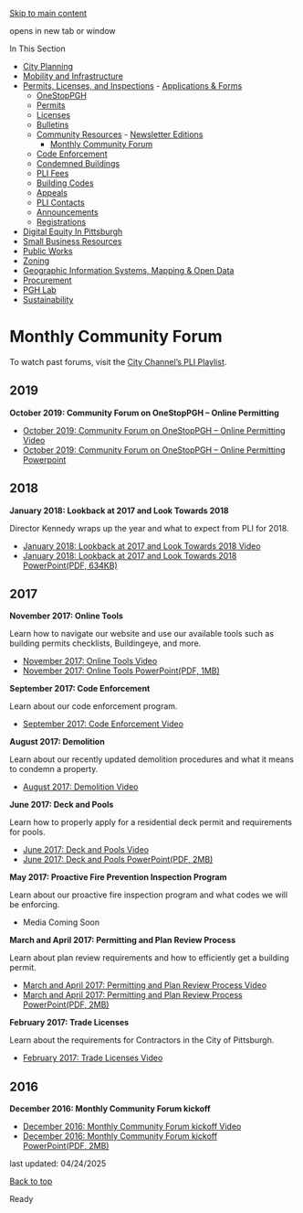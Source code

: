 [Skip to main content](https://www.pittsburghpa.gov/Business-Development/Permits-Licenses-and-Inspections/Community-Resources/Monthly-Community-Forum#main-content)

opens in new tab or window

In This Section

- [City Planning](https://www.pittsburghpa.gov/Business-Development/City-Planning)
- [Mobility and Infrastructure](https://www.pittsburghpa.gov/Business-Development/Mobility-and-Infrastructure)
- [Permits, Licenses, and Inspections](https://www.pittsburghpa.gov/Business-Development/Permits-Licenses-and-Inspections)  - [Applications & Forms](https://www.pittsburghpa.gov/Business-Development/Permits-Licenses-and-Inspections/Applications-Forms)
  - [OneStopPGH](https://www.pittsburghpa.gov/Business-Development/Permits-Licenses-and-Inspections/OneStopPGH)
  - [Permits](https://www.pittsburghpa.gov/Business-Development/Permits-Licenses-and-Inspections/Permits)
  - [Licenses](https://www.pittsburghpa.gov/Business-Development/Permits-Licenses-and-Inspections/Licenses)
  - [Bulletins](https://www.pittsburghpa.gov/Business-Development/Permits-Licenses-and-Inspections/PLI-Bulletins)
  - [Community Resources](https://www.pittsburghpa.gov/Business-Development/Permits-Licenses-and-Inspections/Community-Resources)    - [Newsletter Editions](https://www.pittsburghpa.gov/Business-Development/Permits-Licenses-and-Inspections/Community-Resources/PLI-Newsletter)
    - [Monthly Community Forum](https://www.pittsburghpa.gov/Business-Development/Permits-Licenses-and-Inspections/Community-Resources/Monthly-Community-Forum)
  - [Code Enforcement](https://www.pittsburghpa.gov/Business-Development/Permits-Licenses-and-Inspections/Code-Enforcement)
  - [Condemned Buildings](https://www.pittsburghpa.gov/Business-Development/Permits-Licenses-and-Inspections/Condemned-Buildings)
  - [PLI Fees](https://www.pittsburghpa.gov/Business-Development/Permits-Licenses-and-Inspections/Fees)
  - [Building Codes](https://www.pittsburghpa.gov/Business-Development/Permits-Licenses-and-Inspections/Building-Codes)
  - [Appeals](https://www.pittsburghpa.gov/Business-Development/Permits-Licenses-and-Inspections/Appeals)
  - [PLI Contacts](https://www.pittsburghpa.gov/Business-Development/Permits-Licenses-and-Inspections/Contacts)
  - [Announcements](https://www.pittsburghpa.gov/Business-Development/Permits-Licenses-and-Inspections/Announcements)
  - [Registrations](https://www.pittsburghpa.gov/Business-Development/Permits-Licenses-and-Inspections/Registrations)
- [Digital Equity In Pittsburgh](https://www.pittsburghpa.gov/Business-Development/Digital-Equity-In-Pittsburgh)
- [Small Business Resources](https://www.pittsburghpa.gov/Business-Development/Small-Business-Resources)
- [Public Works](https://www.pittsburghpa.gov/Business-Development/Public-Works)
- [Zoning](https://www.pittsburghpa.gov/Business-Development/Zoning)
- [Geographic Information Systems, Mapping & Open Data](https://www.pittsburghpa.gov/Business-Development/Geographic-Information-Systems-Mapping-Open-Data)
- [Procurement](https://www.pittsburghpa.gov/Business-Development/Procurement)
- [PGH Lab](https://www.pittsburghpa.gov/Business-Development/PGH-Lab)
- [Sustainability](https://www.pittsburghpa.gov/Business-Development/Sustainability)

# Monthly Community Forum

To watch past forums, visit the [City Channel’s PLI Playlist](https://www.youtube.com/playlist?list=PL2L3ZTwe78kF1bTFqB5bwq0xLjwvV36F7).

## 2019

**October 2019: Community Forum on OneStopPGH – Online Permitting**

- [October 2019: Community Forum on OneStopPGH – Online Permitting Video](https://www.youtube.com/watch?v=bhUBMQ0haqQ)
- [October 2019: Community Forum on OneStopPGH – Online Permitting Powerpoint](https://cityofpittsburgh-my.sharepoint.com/:p:/g/personal/david_green_pittsburghpa_gov/EUpOs12KYbRHmaodmCJiF3QB8Yx_xLZnGgLX4xAdNU7_TQ?e=eTbBrl)

## 2018

**January 2018: Lookback at 2017 and Look Towards 2018**

Director Kennedy wraps up the year and what to expect from PLI for 2018.

- [January 2018: Lookback at 2017 and Look Towards 2018 Video](https://www.youtube.com/watch?v=vFpqEtcq2UU&index=8&list=PL2L3ZTwe78kF1bTFqB5bwq0xLjwvV36F7)
- [January 2018: Lookback at 2017 and Look Towards 2018 PowerPoint(PDF, 634KB)](https://www.pittsburghpa.gov/files/assets/city/v/1/pli/documents/1678_pli_jan._2018_presentation.pdf)

## 2017

**November 2017: Online Tools**

Learn how to navigate our website and use our available tools such as building permits checklists, Buildingeye, and more.

- [November 2017: Online Tools Video](https://www.youtube.com/watch?v=YPn86Gm0RNc&list=PL2L3ZTwe78kF1bTFqB5bwq0xLjwvV36F7&index=7)
- [November 2017: Online Tools PowerPoint(PDF, 1MB)](https://www.pittsburghpa.gov/files/assets/city/v/1/pli/documents/1677_online_tools_dec._2017.pdf)

**September 2017: Code Enforcement**

Learn about our code enforcement program.

- [September 2017: Code Enforcement Video](https://www.youtube.com/watch?v=IHqUsBNyOBI&list=PL2L3ZTwe78kF1bTFqB5bwq0xLjwvV36F7&index=6)

**August 2017: Demolition**

Learn about our recently updated demolition procedures and what it means to condemn a property.

- [August 2017: Demolition Video](https://www.youtube.com/watch?v=me0_kKfg7h4&list=PL2L3ZTwe78kF1bTFqB5bwq0xLjwvV36F7&index=4)

**June 2017: Deck and Pools**

Learn how to properly apply for a residential deck permit and requirements for pools.

- [June 2017: Deck and Pools Video](https://www.youtube.com/watch?v=me0_kKfg7h4&list=PL2L3ZTwe78kF1bTFqB5bwq0xLjwvV36F7&index=4)
- [June 2017: Deck and Pools PowerPoint(PDF, 2MB)](https://www.pittsburghpa.gov/files/assets/city/v/1/pli/documents/1676_pli_decks_and_pools_july_2017.pdf)

**May 2017: Proactive Fire Prevention Inspection Program**

Learn about our proactive fire inspection program and what codes we will be enforcing.

- Media Coming Soon

**March and April 2017: Permitting and Plan Review Process**

Learn about plan review requirements and how to efficiently get a building permit.

- [March and April 2017: Permitting and Plan Review Process Video](https://www.youtube.com/watch?v=iGp8tPO1JOM&index=3&list=PL2L3ZTwe78kF1bTFqB5bwq0xLjwvV36F7)
- [March and April 2017: Permitting and Plan Review Process PowerPoint(PDF, 2MB)](https://www.pittsburghpa.gov/files/assets/city/v/1/pli/documents/1675_pli_permitting_process_march_and_april_2017.pdf)

**February 2017: Trade Licenses**

Learn about the requirements for Contractors in the City of Pittsburgh.

- [February 2017: Trade Licenses Video](https://www.youtube.com/watch?v=wt_Kcui-7F4&index=2&list=PL2L3ZTwe78kF1bTFqB5bwq0xLjwvV36F7)

## 2016

**December 2016: Monthly Community Forum kickoff**

- [December 2016: Monthly Community Forum kickoff Video](https://www.youtube.com/watch?v=wg9rxSuSJa4&index=1&list=PL2L3ZTwe78kF1bTFqB5bwq0xLjwvV36F7)
- [December 2016: Monthly Community Forum kickoff PowerPoint(PDF, 2MB)](https://www.pittsburghpa.gov/files/assets/city/v/1/pli/documents/1675_pli_permitting_process_march_and_april_2017.pdf)

last updated: 04/24/2025

[Back to top](https://www.pittsburghpa.gov/Business-Development/Permits-Licenses-and-Inspections/Community-Resources/Monthly-Community-Forum#body-top)

Ready
